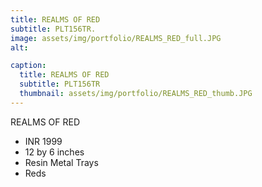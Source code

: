 ```yaml
---
title: REALMS OF RED
subtitle: PLT156TR.
image: assets/img/portfolio/REALMS_RED_full.JPG
alt: 

caption:
  title: REALMS OF RED
  subtitle: PLT156TR
  thumbnail: assets/img/portfolio/REALMS_RED_thumb.JPG
---
```

REALMS OF RED

- INR 1999
- 12 by 6 inches
- Resin Metal Trays
- Reds